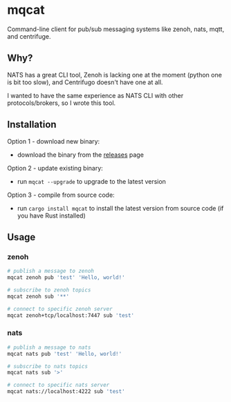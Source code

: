 # mqcat

Command-line client for pub/sub messaging systems like zenoh, nats, mqtt, and centrifuge.

## Why?

NATS has a great CLI tool, Zenoh is lacking one at the moment (python one is bit too slow), and Centrifugo doesn't have one at all.

I wanted to have the same experience as NATS CLI with other protocols/brokers, so I wrote this tool.

## Installation

Option 1 - download new binary:
 - download the binary from the [releases](https://github.com/IntrepidAI/mqcat/releases) page

Option 2 - update existing binary:
 - run `mqcat --upgrade` to upgrade to the latest version

Option 3 - compile from source code:
 - run `cargo install mqcat` to install the latest version from source code (if you have Rust installed)

## Usage

### zenoh

```sh
# publish a message to zenoh
mqcat zenoh pub 'test' 'Hello, world!'

# subscribe to zenoh topics
mqcat zenoh sub '**'

# connect to specific zenoh server
mqcat zenoh+tcp/localhost:7447 sub 'test'
```

### nats

```sh
# publish a message to nats
mqcat nats pub 'test' 'Hello, world!'

# subscribe to nats topics
mqcat nats sub '>'

# connect to specific nats server
mqcat nats://localhost:4222 sub 'test'
```
